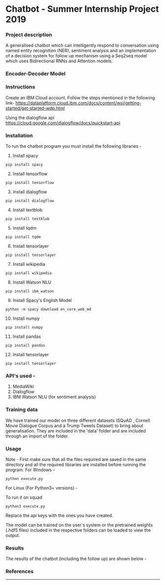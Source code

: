 # Chatbot - Summer Internship Project 2019 


### Project description
A generalised chatbot which can intelligently respond to conversation using named entity recognition (NER), sentiment analysis and an implementation of a decision system for follow up mechanism using a Seq2seq model which uses Bidirectional RNNs and Attention models.

### Encoder-Decoder Model
<!--Add the image from the project report folder-->

<!--create an images folder and change to relative path later

### Decision System for Follow Up
<!--Insert the flow chart here-->


### Instructions

Create an IBM Cloud account. Follow the steps mentioned in the following link-
https://dataplatform.cloud.ibm.com/docs/content/wsj/getting-started/get-started-wdp.html

Using the dialogflow api
https://cloud.google.com/dialogflow/docs/quickstart-api


### Installation
To run the chatbot program you must install the following libraries -
1. Install spacy 
``` deic
pip install spacy
```
2. Install tensorflow
```
pip install tensorflow
```
3. Install dialogflow
```
pip install dialogflow
```
4. Install textblob
```
pip install textblob
```
5. Install tqdm
```
pip install tqdm
```
6. Install tensorlayer
```
pip install tensorlayer
```
7. Install wikipedia
```
pip install wikipedia
```
8. Install Watson NLU
```
pip install ibm_watson
```
9. Install Spacy's English Model
```
python -m spacy download en_core_web_md
```
10. Install numpy
```
pip install numpy
```
11. Install pandas
```
pip install pandas
```
12. Install tensorlayer
```
pip install tensorlayer
```



### API's used -
1. MediaWiki
2. Dialogflow
3. IBM Watson NLU (for sentiment analysis)


### Training data
We have trained our model on three different datasets (SQuAD , Cornell Movie Dialogue Corpus and a Trump Tweets Dataset) to  bring about generalisation. They are included in the 'data' folder and are included through an import of the folder.


### Usage 
Note - First make sure that all the files required are saved in the same directory and all the required libraries are installed before running the program.
For Windows -

```
python execute.py
```


For Linux (For Python3+ versions) -

To run it on squad
```
python3 execute.py
```

Replace the api keys with the ones you have created.

The model can be trained on the user's system or the pretrained weights (.hdf5 files) included in the respective folders can be loaded to view the output.

### Results
The results of the chatbot (including the follow up) are shown below -
<!--Insert a screenshot of the results here-->

### References
<!--Insert the links of all blogs and resources that helped our cause-->
-----------------------------------------------------------------------------------------------------------------------------------
 
